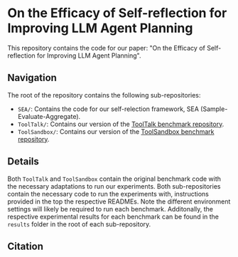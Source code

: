 # On the Efficacy of Self-reflection for Improving LLM Agent Planning

This repository contains the code for our paper: "On the Efficacy of Self-reflection for Improving LLM Agent Planning".

## Navigation
The root of the repository contains the following sub-repositories:
- `SEA/`: Contains the code for our self-relection framework, SEA (Sample-Evaluate-Aggregate).
- `ToolTalk/`: Contains our version of the [ToolTalk benchmark repository](https://github.com/microsoft/ToolTalk).
- `ToolSandbox/`: Contains our version of the [ToolSandbox benchmark repository](https://github.com/apple/ToolSandbox).


## Details

Both `ToolTalk` and `ToolSandbox` contain the original benchmark code with the necessary adaptations to run our experiments. 
Both sub-repositories contain the necessary code to run the experiments with, instructions provided in the top the respective READMEs. Note the different environment settings will likely be required to run each benchmark.
Additonally, the respective experimental results for each benchmark can be found in the `results` folder in the root of each sub-repository.


## Citation
```
```
